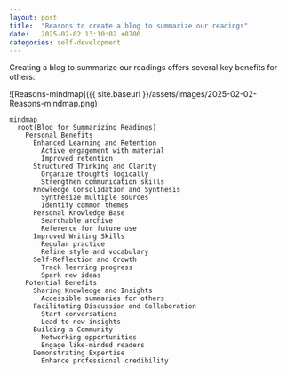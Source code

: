 ```yaml
---
layout: post
title:  "Reasons to create a blog to summarize our readings"
date:   2025-02-02 13:10:02 +0700
categories: self-development
---
```


Creating a blog to summarize our readings offers several key benefits for others:


![Reasons-mindmap]({{ site.baseurl }}/assets/images/2025-02-02-Reasons-mindmap.png)



```mermaid
mindmap
  root(Blog for Summarizing Readings)
    Personal Benefits
      Enhanced Learning and Retention
        Active engagement with material
        Improved retention
      Structured Thinking and Clarity
        Organize thoughts logically
        Strengthen communication skills
      Knowledge Consolidation and Synthesis
        Synthesize multiple sources
        Identify common themes
      Personal Knowledge Base
        Searchable archive
        Reference for future use
      Improved Writing Skills
        Regular practice
        Refine style and vocabulary
      Self-Reflection and Growth
        Track learning progress
        Spark new ideas
    Potential Benefits
      Sharing Knowledge and Insights
        Accessible summaries for others
      Facilitating Discussion and Collaboration
        Start conversations
        Lead to new insights
      Building a Community
        Networking opportunities
        Engage like-minded readers
      Demonstrating Expertise
        Enhance professional credibility
```